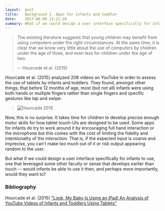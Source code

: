 ```yaml
---
layout:  post
title:   Background I. Apps for infants and toddler
date:    2017-06-09 11:21:29
summary: What if we could design a user interface specifically for infants?
---
```


> The existing literature suggests that young children may benefit from using
> computers under the right circumstances. At the same time, it is clear that
> we know very little about the use of computers by children under the age of
> three, and even less for children under the age of two.
>
> -- Hourcade et al. (2015)


Hourcade et al. (2015) analyzed 208 videos on YouTube in order to assess
the use of tablets by infants and toddlers. They found, amongst other things,
that before 12 months of age, most (but not all) infants were using both
hands or multiple fingers rather than single fingers and specific gestures
like tap and swipe:

> ![Hourcade 2015](/assets/images/hourcade-2015-hands-or-fingers.jpg)

Now, this is no surprise. It takes time for children to develop precise
enough motor skills for how tablet touch-UIs are designed to be used. Some
apps for infants do try to work around it by encouraging full hand
interaction or the microphone but this comes with the cost of limiting the
fidelity and intentionality of the interaction. That is, if the expected
input is coarse and imprecise, you can't make too much out of it or risk
output appearing random to the user.

But what if we could design a user interface specifically for infants to use,
one that leveraged some other faculty or sense that develops earlier than
touch -- would infants be able to use it then, and perhaps more importantly,
would they want to?

### Bibliography
Hourcade et al. (2015) ["Look, My Baby Is Using an iPad! An Analysis of YouTube Videos of Infants and Toddlers Using Tablets"](http://doi.acm.org/10.1145/2702123.2702266)
